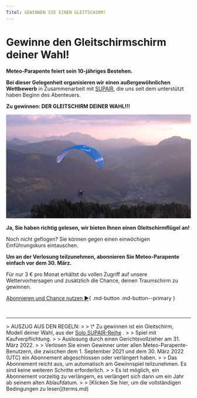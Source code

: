 ```yaml
---
Titel: GEWINNEN SIE EINEN GLEITSCHIRM!
---
```

# Gewinne den Gleitschirmschirm deiner Wahl!

**Meteo-Parapente feiert sein 10-jähriges Bestehen.**

**Bei dieser Gelegenheit organisieren wir einen außergewöhnlichen Wettbewerb** in Zusammenarbeit mit <a href="https://www.supair.com" target="_blank">SUPAIR</a>, die uns seit dem unterstützt haben Beginn des Abenteuers.

**Zu gewinnen: DER GLEITSCHIRM DEINER WAHL!!!**

![](/img/voile.png)

**Ja, Sie haben richtig gelesen, wir bieten Ihnen einen Gleitschirmflügel an!**

Noch nicht geflogen? Sie können gegen einen einwöchigen Einführungskurs eintauschen.

**Um an der Verlosung teilzunehmen, abonnieren Sie Meteo-Parapente einfach vor dem 30. März.**

Für nur 3 € pro Monat erhältst du vollen Zugriff auf unsere Wettervorhersagen und zusätzlich die Chance, deinen Traumschirm zu gewinnen.

[Abonnieren und Chance nutzen ►](../users/contribute.md){ .md-button .md-button--primary }

<br>
<hr>
> AUSZUG AUS DEN REGELN:
>
> \* Zu gewinnen ist ein Gleitschirm, Modell deiner Wahl, aus der <a href="https://www.supair.com/voiles/#category_id_160" target="_blank">Solo SUPAIR-Reihe</a> .
>
> Spiel mit Kaufverpflichtung.
>
> Auslosung durch einen Gerichtsvollzieher am 31. März 2022.
>
> Verlosen Sie einen Gewinner unter allen Meteo-Parapente-Benutzern, die zwischen dem 1. September 2021 und dem 30. März 2022 (UTC) ein Abonnement abgeschlossen oder verlängert haben.
>
> Das Abonnement reicht aus, um automatisch am Gewinnspiel teilzunehmen. Es sind keine weiteren Schritte erforderlich.
>
> Es ist möglich, ein Abonnement vorzeitig zu verlängern, es verlängert sich dann um ein Jahr ab seinem alten Ablaufdatum.
>
> [Klicken Sie hier, um die vollständigen Bedingungen zu lesen](terms.md)